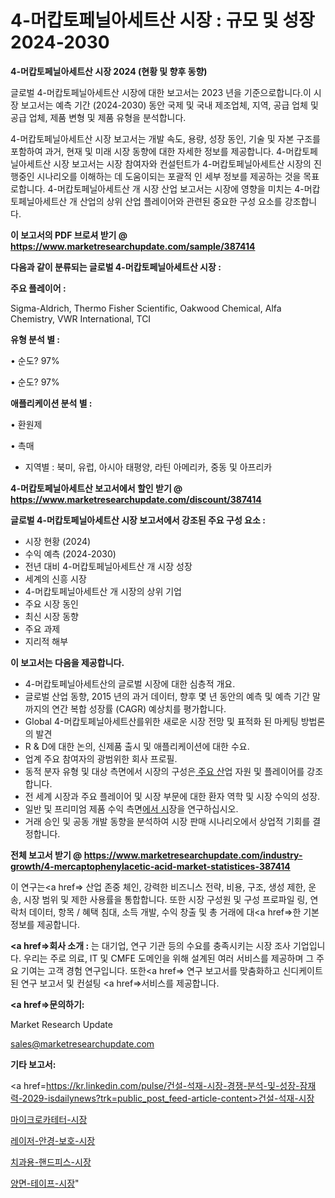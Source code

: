 # 4-머캅토페닐아세트산 시장 : 규모 및 성장 2024-2030

<strong>4-머캅토페닐아세트산 시장 2024 (현황 및 향후 동향)</strong>

글로벌 4-머캅토페닐아세트산 시장에 대한 보고서는 2023 년을 기준으로합니다.이 시장 보고서는 예측 기간 (2024-2030) 동안 국제 및 국내 제조업체, 지역, 공급 업체 및 공급 업체, 제품 변형 및 제품 유형을 분석합니다.

4-머캅토페닐아세트산 시장 보고서는 개발 속도, 용량, 성장 동인, 기술 및 자본 구조를 포함하여 과거, 현재 및 미래 시장 동향에 대한 자세한 정보를 제공합니다. 4-머캅토페닐아세트산 시장 보고서는 시장 참여자와 컨설턴트가 4-머캅토페닐아세트산 시장의 진행중인 시나리오를 이해하는 데 도움이되는 포괄적 인 세부 정보를 제공하는 것을 목표로합니다. 4-머캅토페닐아세트산 개 시장 산업 보고서는 시장에 영향을 미치는 4-머캅토페닐아세트산 개 산업의 상위 산업 플레이어와 관련된 중요한 구성 요소를 강조합니다.



<strong>이 보고서의 PDF 브로셔 받기 @ <a href=https://www.marketresearchupdate.com/sample/387414>https://www.marketresearchupdate.com/sample/387414</a></strong>



<strong>다음과 같이 분류되는 글로벌 4-머캅토페닐아세트산 시장 :</strong>



<strong>주요 플레이어 :</strong>

Sigma-Aldrich, Thermo Fisher Scientific, Oakwood Chemical, Alfa Chemistry, VWR International, TCI



<strong>유형 분석 별 :</strong>

• 순도? 97%

• 순도? 97%



<strong>애플리케이션 분석 별 :</strong>

• 환원제

• 촉매

<ul>
  <li>지역별 : 북미, 유럽, 아시아 태평양, 라틴 아메리카, 중동 및 아프리카</li>
</ul>


<strong>4-머캅토페닐아세트산 보고서에서 할인 받기 @ <a href=https://www.marketresearchupdate.com/discount/387414>https://www.marketresearchupdate.com/discount/387414</a></strong>



<strong>글로벌 4-머캅토페닐아세트산 시장 보고서에서 강조된 주요 구성 요소 :</strong>
<ul>
  <li>시장 현황 (2024)</li>
  <li>수익 예측 (2024-2030)</li>
  <li>전년 대비 4-머캅토페닐아세트산 개 시장 성장</li>
  <li>세계의 신흥 시장</li>
  <li>4-머캅토페닐아세트산 개 시장의 상위 기업</li>
  <li>주요 시장 동인</li>
  <li>최신 시장 동향</li>
  <li>주요 과제</li>
  <li>지리적 해부</li>
</ul>


<strong>이 보고서는 다음을 제공합니다.</strong>
<ul>
  <li>4-머캅토페닐아세트산의 글로벌 시장에 대한 심층적 개요.</li>
  <li>글로벌 산업 동향, 2015 년의 과거 데이터, 향후 몇 년 동안의 예측 및 예측 기간 말까지의 연간 복합 성장률 (CAGR) 예상치를 평가합니다.</li>
  <li>Global 4-머캅토페닐아세트산를위한 새로운 시장 전망 및 표적화 된 마케팅 방법론의 발견</li>
  <li>R &amp; D에 대한 논의, 신제품 출시 및 애플리케이션에 대한 수요.</li>
  <li>업계 주요 참여자의 광범위한 회사 프로필.</li>
  <li>동적 분자 유형 및 대상 측면에서 시장의 구성은<a href=> 주요 산</a>업 자원 및 플레이어를 강조합니다.</li>
  <li>전 세계 시장과 주요 플레이어 및 시장 부문에 대한 환자 역학 및 시장 수익의 성장.</li>
  <li>일반 및 프리미엄 제품 수익 측면<a href=>에서 시</a>장을 연구하십시오.</li>
  <li>거래 승인 및 공동 개발 동향을 분석하여 시장 판매 시나리오에서 상업적 기회를 결정합니다.</li>
</ul>



<strong>전체 보고서 받기 @ <a href=https://www.marketresearchupdate.com/industry-growth/4-mercaptophenylacetic-acid-market-statistices-387414>https://www.marketresearchupdate.com/industry-growth/4-mercaptophenylacetic-acid-market-statistices-387414</a></strong>

이 연구는<a href=> 산업 존중</a> 체인, 강력한 비즈니스 전략, 비용, 구조, 생성 제한, 운송, 시장 범위 및 제한 사용률을 통합합니다. 또한 시장 구성원 및 구성 프로파일 링, 연락처 데이터, 항목 / 혜택 침대, 소득 개발, 수익 창출 및 총 거래에 대<a href=>한 기본 </a>정보를 제공합니다.



<strong><a href=>회사 소</a>개 :</strong>
는 대기업, 연구 기관 등의 수요를 충족시키는 시장 조사 기업입니다. 우리는 주로 의료, IT 및 CMFE 도메인을 위해 설계된 여러 서비스를 제공하며 그 주요 기여는 고객 경험 연구입니다. 또한<a href=> 연구 보</a>고서를 맞춤화하고 신디케이트 된 연구 보고서 및 컨설팅 <a href=>서비스</a>를 제공합니다.



<strong><a href=>문의하기:</a></strong>

Market Research Update

sales@marketresearchupdate.com



<strong>기타 보고서:</strong>

<a href=https://kr.linkedin.com/pulse/건설-석재-시장-경쟁-분석-및-성장-잠재력-2029-isdailynews?trk=public_post_feed-article-content>건설-석재-시장</a>

<a href=https://www.linkedin.com/pulse/마이크로카테터-시장-세분화-연구-및-목표-고객2029년-survey-savvy-insights-360-analysis/>마이크로카테터-시장</a>

<a href=https://www.linkedin.com/pulse/레이저-안경-보호-시장-진입-전략-및-위험-평가2029년-analytics-avenue-adventures-24-ana-w8hwf/>레이저-안경-보호-시장</a>

<a href=https://www.linkedin.com/pulse/치과용-핸드피스-시장-경쟁-분석-및-성장-잠재력-2029-trend-tracking-tips-360-analysis-jypnf/>치과용-핸드피스-시장</a>

<a href=https://www.linkedin.com/pulse/양면-테이프-시장-규모-및-성장-2023-trendsetters-talk-360-analysis-fksif/>양면-테이프-시장</a>"
